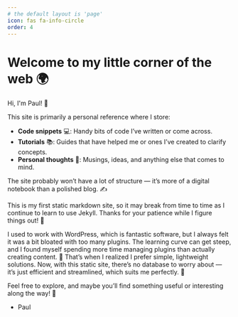 ```yaml
---
# the default layout is 'page'
icon: fas fa-info-circle
order: 4
---
```

# Welcome to my little corner of the web 🌍

Hi, I'm Paul! 👋

This site is primarily a personal reference where I store:

- **Code snippets** 💻: Handy bits of code I’ve written or come across.
- **Tutorials** 📚: Guides that have helped me or ones I’ve created to clarify concepts.
- **Personal thoughts** 💭: Musings, ideas, and anything else that comes to mind.

The site probably won’t have a lot of structure — it’s more of a digital notebook than a polished blog. ✍️

This is my first static markdown site, so it may break from time to time as I continue to learn to use Jekyll. Thanks for your patience while I figure things out! 🙏

I used to work with WordPress, which is fantastic software, but I always felt it was a bit bloated with too many plugins. The learning curve can get steep, and I found myself spending more time managing plugins than actually creating content. 🤔 That’s when I realized I prefer simple, lightweight solutions. Now, with this static site, there’s no database to worry about — it’s just efficient and streamlined, which suits me perfectly. 🚀

Feel free to explore, and maybe you’ll find something useful or interesting along the way! 🌟

- Paul